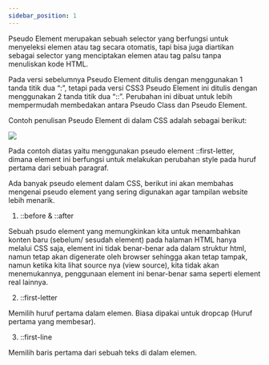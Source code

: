 ```yaml
---
sidebar_position: 1
---
```



Pseudo Element merupakan sebuah selector yang berfungsi untuk menyeleksi elemen atau tag secara otomatis, tapi bisa juga diartikan sebagai selector yang menciptakan elemen atau tag palsu tanpa menuliskan kode HTML.

  

Pada versi sebelumnya Pseudo Element ditulis dengan menggunakan 1 tanda titik dua “:”, tetapi pada versi CSS3 Pseudo Element ini ditulis dengan menggunakan 2 tanda titik dua “::”. Perubahan ini dibuat untuk lebih mempermudah membedakan antara Pseudo Class dan Pseudo Element.

Contoh penulisan Pseudo Element di dalam CSS adalah sebagai berikut:

![](https://lh7-us.googleusercontent.com/docsz/AD_4nXeFrUGXoD1HQEkyi55Jl41I0b14LYZeGOrz42RkAM-y4ol-uZvQQip5xURwbKutl92x2mUJPmAZfxFBckBNL_H2fx0HUiJBtormebky_1QNofmVH4hiNtlidf4neqt_m80adqYkblyp-b3XxjZ9egpsVL2NdG1GWp1B2jIJCE6N2A6s-E1Bcpk?key=ESYW2iUyREQEYzkaKMR1vg)

Pada contoh diatas yaitu menggunakan pseudo element ::first-letter, dimana element ini berfungsi untuk melakukan perubahan style pada huruf pertama dari sebuah paragraf.

Ada banyak pseudo element dalam CSS, berikut ini akan membahas mengenai pseudo element yang sering digunakan agar tampilan website lebih menarik.

1.  ::before & ::after
    

Sebuah psudo element yang memungkinkan kita untuk menambahkan konten baru (sebelum/ sesudah element) pada halaman HTML hanya melalui CSS saja, element ini tidak benar-benar ada dalam struktur html, namun tetap akan digenerate oleh browser sehingga akan tetap tampak, namun ketika kita lihat source nya (view source), kita tidak akan menemukannya, penggunaan element ini benar-benar sama seperti element real lainnya.

2.  ::first-letter
    

Memilih huruf pertama dalam elemen. Biasa dipakai untuk dropcap (Huruf pertama yang membesar).

3.  ::first-line
    

Memilih baris pertama dari sebuah teks di dalam elemen.